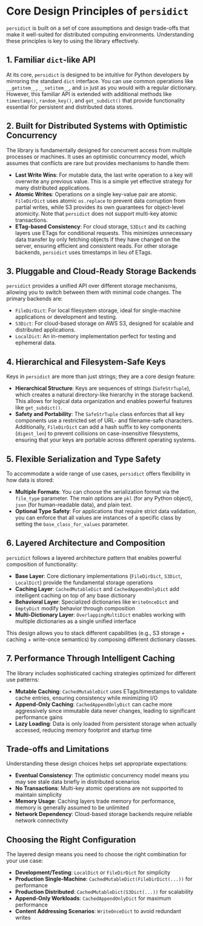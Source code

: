 # Core Design Principles of `persidict`

`persidict` is built on a set of core assumptions and design trade-offs that make it well-suited for distributed computing environments. Understanding these principles is key to using the library effectively.

## 1. Familiar `dict`-like API

At its core, `persidict` is designed to be intuitive for Python developers by mirroring the standard `dict` interface. You can use common operations like `__getitem__`, `__setitem__`, and `in` just as you would with a regular dictionary. However, this familiar API is extended with additional methods like `timestamp()`, `random_key()`, and `get_subdict()` that provide functionality essential for persistent and distributed data stores.

## 2. Built for Distributed Systems with Optimistic Concurrency

The library is fundamentally designed for concurrent access from multiple processes or machines. It uses an optimistic concurrency model, which assumes that conflicts are rare but provides mechanisms to handle them:

* **Last Write Wins**: For mutable data, the last write operation to a key will overwrite any previous value. This is a simple yet effective strategy for many distributed applications.
* **Atomic Writes**: Operations on a single key-value pair are atomic. `FileDirDict` uses atomic `os.replace` to prevent data corruption from partial writes, while S3 provides its own guarantees for object-level atomicity. Note that `persidict` does not support multi-key atomic transactions.
* **ETag-based Consistency**: For cloud storage, `S3Dict` and its caching layers use ETags for conditional requests. This minimizes unnecessary data transfer by only fetching objects if they have changed on the server, ensuring efficient and consistent reads. For other storage backends, `persidict` uses timestamps in lieu of ETags.

## 3. Pluggable and Cloud-Ready Storage Backends

`persidict` provides a unified API over different storage mechanisms, allowing you to switch between them with minimal code changes. The primary backends are:

* `FileDirDict`: For local filesystem storage, ideal for single-machine applications or development and testing.
* `S3Dict`: For cloud-based storage on AWS S3, designed for scalable and distributed applications.
* `LocalDict`: An in-memory implementation perfect for testing and ephemeral data.

## 4. Hierarchical and Filesystem-Safe Keys

Keys in `persidict` are more than just strings; they are a core design feature:

* **Hierarchical Structure**: Keys are sequences of strings (`SafeStrTuple`), which creates a natural directory-like hierarchy in the storage backend. This allows for logical data organization and enables powerful features like `get_subdict()`.
* **Safety and Portability**: The `SafeStrTuple` class enforces that all key components use a restricted set of URL- and filename-safe characters. Additionally, `FileDirDict` can add a hash suffix to key components (`digest_len`) to prevent collisions on case-insensitive filesystems, ensuring that your keys are portable across different operating systems.

## 5. Flexible Serialization and Type Safety

To accommodate a wide range of use cases, `persidict` offers flexibility in how data is stored:

* **Multiple Formats**: You can choose the serialization format via the `file_type` parameter. The main options are `pkl` (for any Python object), `json` (for human-readable data), and plain text.
* **Optional Type Safety**: For applications that require strict data validation, you can enforce that all values are instances of a specific class by setting the `base_class_for_values` parameter.

## 6. Layered Architecture and Composition

`persidict` follows a layered architecture pattern that enables powerful composition of functionality:

* **Base Layer**: Core dictionary implementations (`FileDirDict`, `S3Dict`, `LocalDict`) provide the fundamental storage operations
* **Caching Layer**: `CachedMutableDict` and `CachedAppendOnlyDict` add intelligent caching on top of any base dictionary
* **Behavioral Layer**: Specialized dictionaries like `WriteOnceDict` and `EmptyDict` modify behavior through composition
* **Multi-Dictionary Layer**: `OverlappingMultiDict` enables working with multiple dictionaries as a single unified interface

This design allows you to stack different capabilities (e.g., S3 storage + caching + write-once semantics) by composing different dictionary classes.

## 7. Performance Through Intelligent Caching

The library includes sophisticated caching strategies optimized for different use patterns:

* **Mutable Caching**: `CachedMutableDict` uses ETags/timestamps to validate cache entries, ensuring consistency while minimizing I/O
* **Append-Only Caching**: `CachedAppendOnlyDict` can cache more aggressively since immutable data never changes, leading to significant performance gains
* **Lazy Loading**: Data is only loaded from persistent storage when actually accessed, reducing memory footprint and startup time

## Trade-offs and Limitations

Understanding these design choices helps set appropriate expectations:

* **Eventual Consistency**: The optimistic concurrency model means you may see stale data briefly in distributed scenarios
* **No Transactions**: Multi-key atomic operations are not supported to maintain simplicity
* **Memory Usage**: Caching layers trade memory for performance, memory is generally assumed to be unlimited
* **Network Dependency**: Cloud-based storage backends require reliable network connectivity

## Choosing the Right Configuration

The layered design means you need to choose the right combination for your use case:

* **Development/Testing**: `LocalDict` or `FileDirDict` for simplicity
* **Production Single-Machine**: `CachedMutableDict(FileDirDict(...))` for performance
* **Production Distributed**: `CachedMutableDict(S3Dict(...))` for scalability
* **Append-Only Workloads**: `CachedAppendOnlyDict` for maximum performance
* **Content Addressing Scenarios**: `WriteOnceDict` to avoid redundant writes